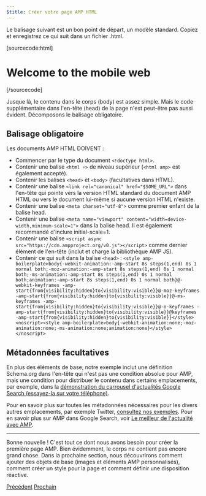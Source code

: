 ```yaml
---
$title: Créer votre page AMP HTML
---
```


Le balisage suivant est un bon point de départ, un modèle standard.
Copiez et enregistrez ce qui suit dans un fichier .html.

[sourcecode:html]
<!doctype html>
<html amp lang="en">
  <head>
    <meta charset="utf-8">
    <title>Hello, AMPs</title>
    <link rel="canonical" href="http://example.ampproject.org/article-metadata.html">
    <meta name="viewport" content="width=device-width,minimum-scale=1,initial-scale=1">
    <script type="application/ld+json">
      {
        "@context": "http://schema.org",
        "@type": "NewsArticle",
        "headline": "Open-source framework for publishing content",
        "datePublished": "2015-10-07T12:02:41Z",
        "image": [
          "logo.jpg"
        ]
      }
    </script>
    <style amp-boilerplate>body{-webkit-animation:-amp-start 8s steps(1,end) 0s 1 normal both;-moz-animation:-amp-start 8s steps(1,end) 0s 1 normal both;-ms-animation:-amp-start 8s steps(1,end) 0s 1 normal both;animation:-amp-start 8s steps(1,end) 0s 1 normal both}@-webkit-keyframes -amp-start{from{visibility:hidden}to{visibility:visible}}@-moz-keyframes -amp-start{from{visibility:hidden}to{visibility:visible}}@-ms-keyframes -amp-start{from{visibility:hidden}to{visibility:visible}}@-o-keyframes -amp-start{from{visibility:hidden}to{visibility:visible}}@keyframes -amp-start{from{visibility:hidden}to{visibility:visible}}</style><noscript><style amp-boilerplate>body{-webkit-animation:none;-moz-animation:none;-ms-animation:none;animation:none}</style></noscript>
    <script async src="https://cdn.ampproject.org/v0.js"></script>
  </head>
  <body>
    <h1>Welcome to the mobile web</h1>
  </body>
</html>
[/sourcecode]

Jusque là, le contenu dans le corps (body) est assez simple. Mais le code supplémentaire dans l'en-tête (head) de la page n'est peut-être pas aussi évident. Décomposons le balisage obligatoire.

## Balisage obligatoire

Les documents AMP HTML DOIVENT :

  - Commencer par le type du document `<!doctype html>`.
  - Contenir une balise `<html ⚡>` de niveau supérieur (`<html amp>` est également accepté).
  - Contenir les balises `<head>` et `<body>` (facultatives dans HTML).
  - Contenir une balise `<link rel="canonical" href="$SOME_URL">` dans l'en-tête qui pointe vers la version HTML standard du document AMP HTML ou vers le document lui-même si aucune version HTML n'existe.
  - Contenir une balise `<meta charset="utf-8">` comme premier enfant de la balise head.
  - Contenir une balise `<meta name="viewport" content="width=device-width,minimum-scale=1">` dans la balise head. Il est également recommandé d'inclure initial-scale=1.
  - Contenir une balise `<script async src="https://cdn.ampproject.org/v0.js"></script>` comme dernier élément de l'en-tête (inclut et charge la bibliothèque AMP JS).
  - Contenir ce qui suit dans la balise `<head>` :
    `<style amp-boilerplate>body{-webkit-animation:-amp-start 8s steps(1,end) 0s 1 normal both;-moz-animation:-amp-start 8s steps(1,end) 0s 1 normal both;-ms-animation:-amp-start 8s steps(1,end) 0s 1 normal both;animation:-amp-start 8s steps(1,end) 0s 1 normal both}@-webkit-keyframes -amp-start{from{visibility:hidden}to{visibility:visible}}@-moz-keyframes -amp-start{from{visibility:hidden}to{visibility:visible}}@-ms-keyframes -amp-start{from{visibility:hidden}to{visibility:visible}}@-o-keyframes -amp-start{from{visibility:hidden}to{visibility:visible}}@keyframes -amp-start{from{visibility:hidden}to{visibility:visible}}</style><noscript><style amp-boilerplate>body{-webkit-animation:none;-moz-animation:none;-ms-animation:none;animation:none}</style></noscript>`

## Métadonnées facultatives

En plus des éléments de base, notre exemple inclut une définition Schema.org dans l'en-tête qui n'est pas une condition absolue pour AMP, mais une condition pour distribuer le contenu dans certains emplacements, par exemple, dans la [démonstration du carrousel d'actualités Google Search (essayez-la sur votre téléphone)](https://g.co/ampdemo).

Pour en savoir plus sur toutes les métadonnées nécessaires pour les divers autres emplacements, par exemple Twitter, [consultez nos exemples](https://github.com/ampproject/amphtml/tree/master/examples/metadata-examples). Pour en savoir plus sur AMP dans Google Search, voir [Le meilleur de l'actualité avec AMP](https://developers.google.com/structured-data/carousels/top-stories).

<hr>

Bonne nouvelle ! C'est tout ce dont nous avons besoin pour créer la première page AMP. Bien évidemment, le corps ne contient pas encore grand chose. Dans la prochaine section, nous découvrirons comment ajouter des objets de base (images et éléments AMP personnalisés), comment créer un style pour la page et comment définir une disposition réactive.

<div class="prev-next-buttons">
  <a class="button prev-button" href="/fr/docs/getting_started/create.html"><span class="arrow-prev">Précédent</span></a>
  <a class="button next-button" href="/fr/docs/getting_started/create/include_image.html"><span class="arrow-next">Prochain</span></a>
</div>
